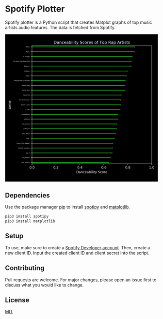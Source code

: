 # Spotify Plotter

Spotify plotter is a Python script that creates Matplot graphs of top music artists audio features. The data is fetched from Spotify.

![alt text](https://raw.githubusercontent.com/alexalbertt/spotifyplotter/master/artist_txt_files/top_rap/top_rap.png)

## Dependencies

Use the package manager [pip](https://pip.pypa.io/en/stable/) to install [spotipy](https://github.com/plamere/spotipy) and [matplotlib](https://matplotlib.org/users/installing.html).

```
pip3 install spotipy
pip3 install matplotlib
```

## Setup

To use, make sure to create a [Spotify Developer account](https://developer.spotify.com/dashboard/). Then, create a new client ID. Input the created client ID and client secret into the script.

## Contributing

Pull requests are welcome. For major changes, please open an issue first to discuss what you would like to change.

## License

[MIT](https://choosealicense.com/licenses/mit/)
